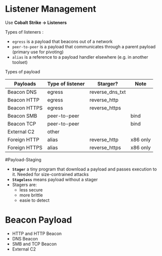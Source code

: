 # Listener Management
Use **Cobalt Strike -> Listeners**

Types of listeners :

- `egress` is a payload that beacons out of a network
- `peer-to-peer` is a payload that communicates through a parent payload (primary use for pivoting)
- `alias` is a reference to a payload handler elsewhere (e.g. in another toolset)

Types of payload

| Payloads      | Type of listener | Starger?        | Note     |
| ------------- | ---------------- | --------------- | -------- |
| Beacon DNS    | egress           | reverse_dns_txt |          |
| Beacon HTTP   | egress           | reverse_http    |          |
| Beacon HTTPS  | egress           | reverse_https   |          |
| Beacon SMB    | peer-to-peer     |                 | bind     |
| Beacon TCP    | peer-to-peer     |                 | bind     |
| External C2   | other            |                 |          |
| Foreign HTTP  | alias            | reverse_http    | x86 only |
| Foreign HTTPS | alias            | reverse_https   | x86 only |
#Payload-Staging
- **`Stager`** a tiny program that download a payload and passes execution to it. Needed for size-contrained attacks
- **`Stageless`** means payload without a stager
- Stagers are:
	- less secure
	- more brittle
	- easie to detect

# Beacon Payload
- HTTP and HTTP Beacon
- DNS Beacon
- SMB and TCP Beacon
- External C2


